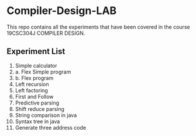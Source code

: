 # Compiler-Design-LAB
This repo contains all the experiments that have been covered in the course 19CSC304J COMPILER DESIGN.
## Experiment List
1. Simple calculator
2. a. Flex Simple program
2. b. Flex program
3. Left recursion
4. Left factoring
5. First and Follow
6. Predictive parsing
7. Shift reduce parsing
8. String comparison in java
9. Syntax tree in java
10. Generate three address code
